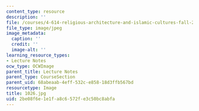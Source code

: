 ```yaml
---
content_type: resource
description: ''
file: /courses/4-614-religious-architecture-and-islamic-cultures-fall-2002/2be08f6e1e1fa8c6572fe3c50bc8abfa_1026.jpg
file_type: image/jpeg
image_metadata:
  caption: ''
  credit: ''
  image-alt: ''
learning_resource_types:
- Lecture Notes
ocw_type: OCWImage
parent_title: Lecture Notes
parent_type: CourseSection
parent_uid: 68abeaab-4eff-532c-e858-18d3ffb567bd
resourcetype: Image
title: 1026.jpg
uid: 2be08f6e-1e1f-a8c6-572f-e3c50bc8abfa
---
```

